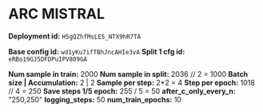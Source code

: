 # ARC MISTRAL

**Deployment id:** `H5gQZhfMsLE5_NTX9hR7TA`

**Base config id:** `wd1yKu7ifTBhJncAHIe3vA`
**Split 1 cfg id:** `eRBo19GJ5DFDPuIPV809GA`

**Num sample in train:**        2000
**Num sample in split:**        2036 // 2 = 1000
**Batch size | Accumulation:**  2 | 2
**Sample per step:**            2*2 = 4
**Step per epoch:**             1018 // 4 = 250
**Save steps 1/5 epoch:**       255 / 5 = 50
**after_c_only_every_n:**       "250,250"
**logging_steps:**              50
**num_train_epochs:**           10
